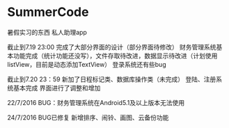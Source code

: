 # SummerCode
暑假实习的东西
私人助理app


截止到7.19 23:00
完成了大部分界面的设计（部分界面待修改）
财务管理系统基本功能完成（统计功能还没写），文件存取待改进，数据显示待改进（计划使用listView，目前是动态添加TextView）
登录系统还有些bug


截止到7.20 23：59
新加了日程标记类、数据库操作类（未完成）
登陆、注册系统基本完成
界面进行了调整和增加

22/7/2016
BUG：财务管理系统在Android5.1及以上版本无法使用

24/7/2016
BUG已修复
新增排序、闹铃、画图、云备份功能
